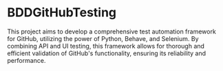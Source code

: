# BDDGitHubTesting
This project aims to develop a comprehensive test automation framework for GitHub, utilizing the power of Python, Behave, and Selenium. By combining API and UI testing, this framework allows for thorough and efficient validation of GitHub's functionality, ensuring its reliability and performance.
